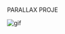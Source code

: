 PARALLAX PROJE 

![gif](https://github.com/IRONSTONE-A/PARALLAX-WEBSITE/blob/master/clarusway_parallax.gif)
